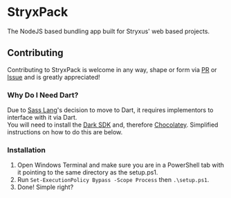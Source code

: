 # StryxPack
The NodeJS based bundling app built for Stryxus' web based projects.

## Contributing
Contributing to StryxPack is welcome in any way, shape or form via [PR](https://github.com/Stryxus/StryxPack/pulls) or [Issue](https://github.com/Stryxus/StryxPack/issues) and is greatly appreciated!
### Why Do I Need Dart?
Due to [Sass Lang](https://sass-lang.com/)'s decision to move to Dart, it requires implementors to interface with it via Dart.<br>
You will need to install the [Dark SDK](https://dart.dev/) and, therefore [Chocolatey](https://chocolatey.org/). Simplified instructions on how to do this are below.
### Installation
1. Open Windows Terminal and make sure you are in a PowerShell tab with it pointing to the same directory as the setup.ps1.
2. Run `Set-ExecutionPolicy Bypass -Scope Process` then `.\setup.ps1`.
3. Done! Simple right?